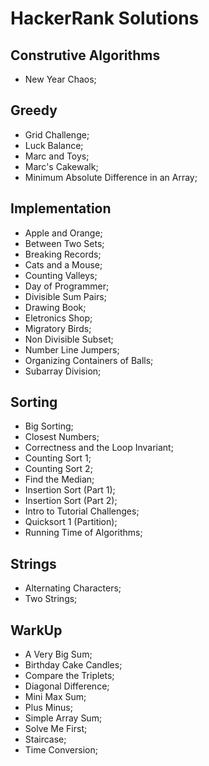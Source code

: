 # HackerRank Solutions


## Construtive Algorithms
- New Year Chaos;

## Greedy
- Grid Challenge;
- Luck Balance;
- Marc and Toys;
- Marc's Cakewalk;
- Minimum Absolute Difference in an Array;

## Implementation
- Apple and Orange;
- Between Two Sets;
- Breaking Records;
- Cats and a Mouse;
- Counting Valleys;
- Day of Programmer;
- Divisible Sum Pairs;
- Drawing Book;
- Eletronics Shop;
- Migratory Birds;
- Non Divisible Subset;
- Number Line Jumpers;
- Organizing Containers of Balls;
- Subarray Division;

## Sorting
- Big Sorting;
- Closest Numbers;
- Correctness and the Loop Invariant;
- Counting Sort 1;
- Counting Sort 2;
- Find the Median;
- Insertion Sort (Part 1);
- Insertion Sort (Part 2);
- Intro to Tutorial Challenges;
- Quicksort 1 (Partition);
- Running Time of Algorithms;

## Strings
- Alternating Characters;
- Two Strings;

## WarkUp
- A Very Big Sum;
- Birthday Cake Candles;
- Compare the Triplets;
- Diagonal Difference;
- Mini Max Sum;
- Plus Minus;
- Simple Array Sum;
- Solve Me First;
- Staircase;
- Time Conversion;